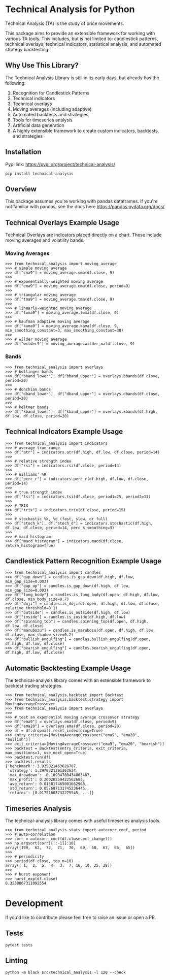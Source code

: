 # Technical Analysis for Python

Technical Analysis (TA) is the study of price movements.

This package aims to provide an extensible framework for working with various TA tools. This includes, but is not limited to: candlestick patterns, technical overlays, technical indicators, statistical analysis, and automated strategy backtesting.

## Why Use This Library?

The Technical Analysis Library is still in its early days, but already has the following:

1. Recognition for Candlestick Patterns
2. Technical indicators
3. Technical overlays
4. Moving averages (including adaptive)
5. Automated backtests and strategies
6. Tools for timeseries analysis
7. Artificial data generation
8. A highly extensible framework to create custom indicators, backtests, and strategies


## Installation
Pypi link: https://pypi.org/project/technical-analysis/

```
pip install technical-analysis
```

## Overview
This package assumes you're working with pandas dataframes. If you're not familiar with pandas, see the docs here https://pandas.pydata.org/docs/

## Technical Overlays Example Usage
Technical Overlays are indicators placed directly on a chart.
These include moving averages and volatility bands.

### Moving Averages
```
>>> from technical_analysis import moving_average
>>> # simple moving average
>>> df["sma9"] = moving_average.sma(df.close, 9)
>>>
>>> # exponentially-weighted moving average
>>> df["ema9"] = moving_average.ema(df.close, period=9)
>>>
>>> # triangular moving average
>>> df["tma9"] = moving_average.tma(df.close, 9)
>>>
>>> # linearly-weighted moving average
>>> df["lwma9"] = moving_average.lwma(df.close, 9)
>>>
>>> # kaufman adaptive moving average
>>> df["kama9"] = moving_average.kama(df.close, 9, min_smoothing_constant=3, max_smoothing_constant=30)
>>>
>>> # wilder moving average
>>> df["wilder9"] = moving_average.wilder_ma(df.close, 9)
```

### Bands
```
>>> from technical_analysis import overlays
>>> # bollinger bands
>>> df["bband_lower"], df["bband_upper"] = overlays.bbands(df.close, period=20)
>>>
>>> # donchian bands
>>> df["dband_lower"], df["dband_upper"] = overlays.dbands(df.close, period=20)
>>>
>>> # keltner bands
>>> df["kband_lower"], df["kband_upper"] = overlays.kbands(df.high, df.low, df.close, period=20)
```

## Technical Indicators Example Usage
```
>>> from technical_analysis import indicators
>>> # average true range
>>> df["atr"] = indicators.atr(df.high, df.low, df.close, period=14)
>>>
>>> # relative strength index
>>> df["rsi"] = indicators.rsi(df.close, period=14)
>>>
>>> # Williams' %R
>>> df["perc_r"] = indicators.perc_r(df.high, df.low, df.close, period=14)
>>>
>>> # true strength index
>>> df["tsi"] = indicators.tsi(df.close, period1=25, period2=13)
>>>
>>> # TRIX
>>> df["trix"] = indicators.trix(df.close, period=15)
>>>
>>> # stochastic %k, %d (fast, slow, or full)
>>> df["stoch_k"], df["stoch_d"] = indicators.stochastic(df.high, df.low, df.close, period=14, perc_k_smoothing=3)
>>>
>>> # macd histogram
>>> df["macd_histogram"] = indicators.macd(df.close, return_histogram=True)
```

## Candlestick Pattern Recognition Example Usage
```
>>> from technical_analysis import candles
>>> df["gap_down"] = candles.is_gap_down(df.high, df.low, min_gap_size=0.003)
>>> df["gap_up"] = candles.is_gap_down(df.high, df.low, min_gap_size=0.003)
>>> df["long_body"] = candles.is_long_body(df.open, df.high, df.low, df.close, min_body_size=0.7)
>>> df["doji"] = candles.is_doji(df.open, df.high, df.low, df.close, relative_threshold=0.1)
>>> df["outside"] = candles.is_outside(df.high, df.low)
>>> df["inside"] = candles.is_inside(df.high, df.low)
>>> df["spinning_top"] = candles.spinning_top(df.open, df.high, df.low, df.close)
>>> df["marubozu"] = candles.is_marubozu(df.open, df.high, df.low, df.close, max_shadow_size=0.2)
>>> df["bullish_engulfing"] = candles.bullish_engulfing(df.open, df.high, df.low, df.close)
>>> df["bearish_engulfing"] = candles.bearish_engulfing(df.open, df.high, df.low, df.close)
```

## Automatic Backtesting Example Usage
The technical-analysis library comes with an extensible framework to backtest trading strategies.
```
>>> from technical_analysis.backtest import Backtest
>>> from technical_analysis.backtest.strategy import MovingAverageCrossover
>>> from technical_analysis import overlays
>>>
>>> # test an exponential moving average crossover strategy
>>> df["ema9"] = overlays.ema(df.close, period=9)
>>> df["ema20"] = overlays.ema(df.close, period=20)
>>> df = df.dropna().reset_index(drop=True)
>>> entry_criteria=[MovingAverageCrossover("ema9", "ema20", "bullish")]
>>> exit_criteria=[MovingAverageCrossover("ema9", "ema20", "bearish")]
>>> backtest = Backtest(entry_criteria, exit_criteria, max_positions=1, use_next_open=True)
>>> backtest.run(df)
>>> backtest.results
{'benchmark': 3.925821463626707,
 'strategy': 1.2970321301363634,
 'max_drawdown': -0.10934780434803487,
 'max_profit': 0.20020259422562683,
 'avg_return': 0.015817465001662968,
 'std_return': 0.057687131745236445,
 'returns': [0.01751003732275545, ...]}
```

## Timeseries Analysis
The technical-analysis library comes with useful timeseries analysis tools.
```
>>> from technical_analysis.stats import autocorr_coef, period
>>> # auto-correlation
>>> corr = autocorr_coef(df.close.pct_change())
>>> np.argsort(corr)[::-1][:10]
array([199,  62,  72,  71,  70,  69,  68,  67,  66,  65])
>>>
>>> # periodicity
>>> period(df.close, top_n=10)
array([ 1,  2,  5,  4,  3,  7, 16, 10, 25, 38])
>>>
>>> # hurst exponent
>>> hurst_exp(df.close)
0.3238867311092554
```

# Development

If you'd like to contribute please feel free to raise an issue or open a PR.

## Tests
```
pytest tests
```

## Linting
```
python -m black src/technical_analysis -l 120 --check 
```